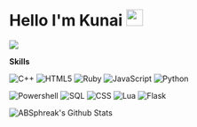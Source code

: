 <h1> Hello I'm Kunai <img src = "https://raw.githubusercontent.com/MartinHeinz/MartinHeinz/master/wave.gif" width = 30px> </h1>
<a href="https://github.com/DenverCoder1/readme-typing-svg"><img src="https://readme-typing-svg.herokuapp.com?&font=IBM+Plex+Sans&color=abcdef&size=20&lines=Welcome+to+my+GitHub+Profile!;I'm+an+It+student.;I+mainly+use+Python+and+Lua."/></a>

**Skills**

![C++](https://img.shields.io/badge/-C++-000000?style=flat&logo=C%2B%2B&logoColor=00599C)
![HTML5](https://img.shields.io/badge/-HTML5-000000?style=flat&logo=HTML5)
![Ruby](https://img.shields.io/badge/-Ruby-000000?style=flat&logo=RUBY&logoColor=FF0000)
![JavaScript](https://img.shields.io/badge/-JavaScript-000000?style=flat&logo=javascript)
![Python](https://img.shields.io/badge/-Python-000000?style=flat&logo=python)

![Powershell](https://img.shields.io/badge/-Powershell-000000?style=flat&logo=Powershell)
![SQL](https://img.shields.io/badge/-SQL-000000?style=flat&logo=MySQL)
![CSS](https://img.shields.io/badge/CSS-000000?&style=flat&logo=css3&logoColor=css3)
![Lua](https://img.shields.io/badge/Lua-000000?&style=flat&logo=lua&logoColor=blue)
![Flask](https://img.shields.io/badge/Flask-000000?&style=flat&logo=flask)


<img align="center" src="https://github-readme-stats.vercel.app/api?username=kunaibox&include_all_commits=true&count_private=true&show_icons=true&line_height=20&title_color=7A7ADB&icon_color=2234AE&text_color=D3D3D3&bg_color=0,000000,130F40" alt="ABSphreak's Github Stats">
